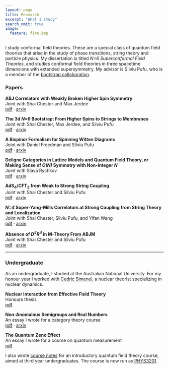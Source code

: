 ```yaml
---
layout: page
title: Research
excerpt: "What I study"
search_omit: true
image:
  feature: fire.bmp
---
```


I study conformal field theories. These are a special class of quantum field theories that arise in the study of phase transitions, string theory and particle physics. My dissertation is titled *N=6 Superconformal Field Theories*, and studies conformal field theories in three spacetime dimensions with extended supersymmetry. My advisor is Silviu Pufu, who is a member of the [bootstrap collaboration](https://bootstrapcollaboration.com/).

### Papers

**ABJ Correlators with Weakly Broken Higher Spin Symmetry**  
    Joint with Shai Chester and Max Jerdee  
    [pdf](https://arxiv.org/pdf/2103.01969.pdf) · [arxiv](https://arxiv.org/abs/2103.01969)

**The 3d *N=6* Bootstrap: From Higher Spins to Strings to Membranes**  
    Joint with Shai Chester, Max Jerdee, and Silviu Pufu  
    [pdf](https://arxiv.org/abs/2011.05728) · [arxiv](https://arxiv.org/pdf/2011.05728.pdf)

**A Bispinor Formalism for Spinning Witten Diagrams**  
    Joint with Daniel Freedman and Silviu Pufu  
    [pdf](https://arxiv.org/pdf/2003.07448.pdf) · [arxiv](https://arxiv.org/abs/2003.07448)

**Deligne Categories in Lattice Models and Quantum Field Theory, or Making Sense of *O(N)* Symmetry with Non-integer *N***  
    Joint with Slava Rychkov  
    [pdf](https://arxiv.org/pdf/1911.07895.pdf) · [arxiv](https://arxiv.org/abs/1911.07895)

**AdS<sub>4</sub>/CFT<sub>3</sub> from Weak to Strong String Coupling**  
    Joint with Shai Chester and Silviu Pufu  
    [pdf](https://arxiv.org/pdf/1906.07195.pdf) · [arxiv](https://arxiv.org/abs/1906.07195)

***N=4* Super-Yang-Mills Correlators at Strong Coupling from String Theory and Localization**  
    Joint with Shai Chester, Silviu Pufu, and Yifan Wang  
    [pdf](https://arxiv.org/pdf/1902.06263.pdf) · [arxiv](https://arxiv.org/abs/1902.06263)

**Absence of *D<sup>4</sup>R<sup>4</sup>* in M-Theory From ABJM**  
    Joint with Shai Chester and Silviu Pufu  
    [pdf](https://arxiv.org/pdf/1808.10554.pdf) · [arxiv](https://arxiv.org/abs/1808.10554)

---

### Undergraduate

As an undergraduate, I studied at the Australian National University. For my honour year I worked with [Cedric Simenel](https://physics.anu.edu.au/people/profile.php?ID=709&tab=publications), a nuclear theorist specializing in nuclear dynamics.

**Nuclear Interaction from Effective Field Theory**  
	Honours thesis  
	[pdf](/documents/HonoursThesis.pdf)

**Non-Anomalous Semigroups and Real Numbers**  
	An essay I wrote for a category theory course  
	[pdf](https://arxiv.org/pdf/1607.05997.pdf) · [arxiv](https://arxiv.org/abs/1607.05997)

**The Quantum Zeno Effect**  
	An essay I wrote for a course on quantum measurement  
	[pdf](/documents/QuantumZeno.pdf)

I also wrote [course notes](/documents/QFTNotes.pdf) for an introductory quantum field theory course, aimed at third year undergraduates. The course is now run as [PHYS3201](https://programsandcourses.anu.edu.au/2020/course/PHYS3201).